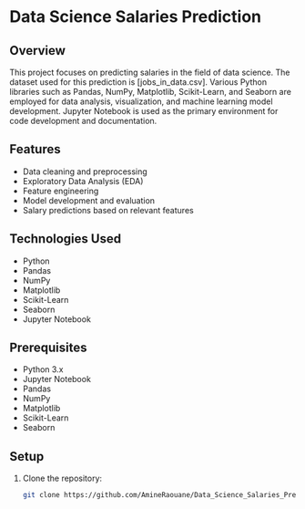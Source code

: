 # Data Science Salaries Prediction

## Overview
This project focuses on predicting salaries in the field of data science. The dataset used for this prediction is [jobs_in_data.csv]. Various Python libraries such as Pandas, NumPy, Matplotlib, Scikit-Learn, and Seaborn are employed for data analysis, visualization, and machine learning model development. Jupyter Notebook is used as the primary environment for code development and documentation.

## Features
- Data cleaning and preprocessing
- Exploratory Data Analysis (EDA)
- Feature engineering
- Model development and evaluation
- Salary predictions based on relevant features

## Technologies Used
- Python
- Pandas
- NumPy
- Matplotlib
- Scikit-Learn
- Seaborn
- Jupyter Notebook

## Prerequisites
- Python 3.x
- Jupyter Notebook
- Pandas
- NumPy
- Matplotlib
- Scikit-Learn
- Seaborn

## Setup
1. Clone the repository:
   ```bash
   git clone https://github.com/AmineRaouane/Data_Science_Salaries_Prediction.git
